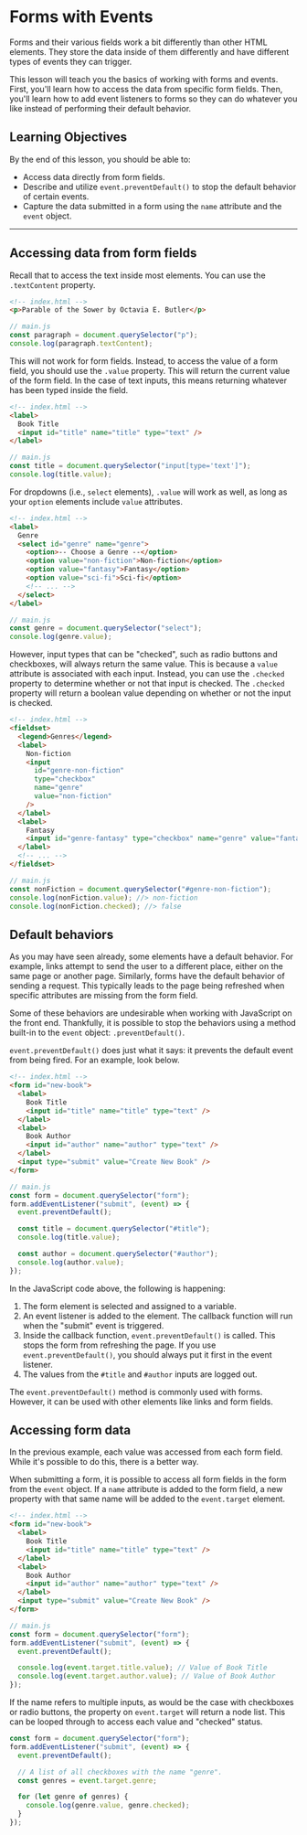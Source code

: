 # Forms with Events

Forms and their various fields work a bit differently than other HTML elements. They store the data inside of them differently and have different types of events they can trigger.

This lesson will teach you the basics of working with forms and events. First, you'll learn how to access the data from specific form fields. Then, you'll learn how to add event listeners to forms so they can do whatever you like instead of performing their default behavior.

## Learning Objectives

By the end of this lesson, you should be able to:

- Access data directly from form fields.
- Describe and utilize `event.preventDefault()` to stop the default behavior of certain events.
- Capture the data submitted in a form using the `name` attribute and the `event` object.

---

## Accessing data from form fields

Recall that to access the text inside most elements. You can use the `.textContent` property.

```html
<!-- index.html -->
<p>Parable of the Sower by Octavia E. Butler</p>
```

```js
// main.js
const paragraph = document.querySelector("p");
console.log(paragraph.textContent);
```

This will not work for form fields. Instead, to access the value of a form field, you should use the `.value` property. This will return the current value of the form field. In the case of text inputs, this means returning whatever has been typed inside the field.

```html
<!-- index.html -->
<label>
  Book Title
  <input id="title" name="title" type="text" />
</label>
```

```js
// main.js
const title = document.querySelector("input[type='text']");
console.log(title.value);
```

For dropdowns (i.e., `select` elements), `.value` will work as well, as long as your `option` elements include `value` attributes.

```html
<!-- index.html -->
<label>
  Genre
  <select id="genre" name="genre">
    <option>-- Choose a Genre --</option>
    <option value="non-fiction">Non-fiction</option>
    <option value="fantasy">Fantasy</option>
    <option value="sci-fi">Sci-fi</option>
    <!-- ... -->
  </select>
</label>
```

```js
// main.js
const genre = document.querySelector("select");
console.log(genre.value);
```

However, input types that can be "checked", such as radio buttons and checkboxes, will always return the same value. This is because a `value` attribute is associated with each input. Instead, you can use the `.checked` property to determine whether or not that input is checked. The `.checked` property will return a boolean value depending on whether or not the input is checked.

```html
<!-- index.html -->
<fieldset>
  <legend>Genres</legend>
  <label>
    Non-fiction
    <input
      id="genre-non-fiction"
      type="checkbox"
      name="genre"
      value="non-fiction"
    />
  </label>
  <label>
    Fantasy
    <input id="genre-fantasy" type="checkbox" name="genre" value="fantasy" />
  </label>
  <!-- ... -->
</fieldset>
```

```js
// main.js
const nonFiction = document.querySelector("#genre-non-fiction");
console.log(nonFiction.value); //> non-fiction
console.log(nonFiction.checked); //> false
```

## Default behaviors

As you may have seen already, some elements have a default behavior. For example, links attempt to send the user to a different place, either on the same page or another page. Similarly, forms have the default behavior of sending a request. This typically leads to the page being refreshed when specific attributes are missing from the form field.

Some of these behaviors are undesirable when working with JavaScript on the front end. Thankfully, it is possible to stop the behaviors using a method built-in to the `event` object: `.preventDefault()`.

`event.preventDefault()` does just what it says: it prevents the default event from being fired. For an example, look below.

```html
<!-- index.html -->
<form id="new-book">
  <label>
    Book Title
    <input id="title" name="title" type="text" />
  </label>
  <label>
    Book Author
    <input id="author" name="author" type="text" />
  </label>
  <input type="submit" value="Create New Book" />
</form>
```

```js
// main.js
const form = document.querySelector("form");
form.addEventListener("submit", (event) => {
  event.preventDefault();

  const title = document.querySelector("#title");
  console.log(title.value);

  const author = document.querySelector("#author");
  console.log(author.value);
});
```

In the JavaScript code above, the following is happening:

1. The form element is selected and assigned to a variable.
1. An event listener is added to the element. The callback function will run when the "submit" event is triggered.
1. Inside the callback function, `event.preventDefault()` is called. This stops the form from refreshing the page. If you use `event.preventDefault()`, you should always put it first in the event listener.
1. The values from the `#title` and `#author` inputs are logged out.

The `event.preventDefault()` method is commonly used with forms. However, it can be used with other elements like links and form fields.

## Accessing form data

In the previous example, each value was accessed from each form field. While it's possible to do this, there is a better way.

When submitting a form, it is possible to access all form fields in the form from the `event` object. If a `name` attribute is added to the form field, a new property with that same name will be added to the `event.target` element.

```html
<!-- index.html -->
<form id="new-book">
  <label>
    Book Title
    <input id="title" name="title" type="text" />
  </label>
  <label>
    Book Author
    <input id="author" name="author" type="text" />
  </label>
  <input type="submit" value="Create New Book" />
</form>
```

```js
// main.js
const form = document.querySelector("form");
form.addEventListener("submit", (event) => {
  event.preventDefault();

  console.log(event.target.title.value); // Value of Book Title
  console.log(event.target.author.value); // Value of Book Author
});
```

If the name refers to multiple inputs, as would be the case with checkboxes or radio buttons, the property on `event.target` will return a node list. This can be looped through to access each value and "checked" status.

```js
const form = document.querySelector("form");
form.addEventListener("submit", (event) => {
  event.preventDefault();

  // A list of all checkboxes with the name "genre".
  const genres = event.target.genre;

  for (let genre of genres) {
    console.log(genre.value, genre.checked);
  }
});
```
